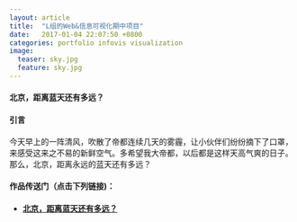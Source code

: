 ```yaml
---
layout: article
title:  "L组的Web&信息可视化期中项目"
date:   2017-01-04 22:07:50 +0800
categories: portfolio infovis visualization
image:
  teaser: sky.jpg
  feature: sky.jpg
---
```


#### 北京，距离蓝天还有多远？


#### 引言
今天早上的一阵清风，吹散了帝都连续几天的雾霾，让小伙伴们纷纷摘下了口罩，来感受这来之不易的新鲜空气。多希望我大帝都，以后都是这样天高气爽的日子。那么，北京，距离永远的蓝天还有多远？



#### 作品传送门（点击下列链接)：
- #### <a href="https://arifin395.github.io/portfolio/visualization1/index.html" target="_blank">北京，距离蓝天还有多远？</a>
